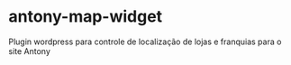 # antony-map-widget
Plugin wordpress para controle de localização de lojas e franquias para o site Antony
